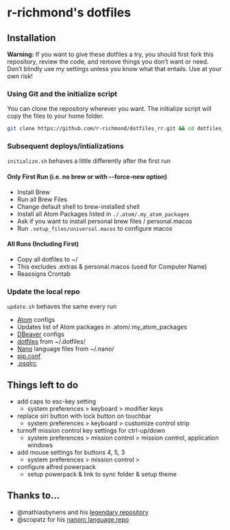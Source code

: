# r-richmond's dotfiles

## Installation

**Warning:** If you want to give these dotfiles a try, you should first fork this repository, review the code, and remove things you don’t want or need. Don’t blindly use my settings unless you know what that entails. Use at your own risk!

### Using Git and the initialize script

You can clone the repository wherever you want. The initialize script will copy the files to your home folder.

```bash
git clone https://github.com/r-richmond/dotfiles_rr.git && cd dotfiles_rr && bash initialize.sh
```
### Subsequent deploys/intializations

`initialize.sh` behaves a little differently after the first run
#### Only First Run (i.e. no brew or with --force-new option)
* Install Brew
* Run all Brew Files
* Change default shell to brew-installed shell
* Install all Atom Packages listed in `./.atom/.my_atom_packages`
* Ask if you want to install personal brew files / personal.macos
* Run `.setup_files/universal.macos` to configure macos

#### All Runs (Including First)
* Copy all dotfiles to ~/
 * This excludes .extras & personal.macos (used for Computer Name)
* Reassigns Crontab

### Update the local repo
`update.sh` behaves the same every run
* [Atom](https://atom.io/) configs
* Updates list of Atom packages in .atom/.my_atom_packages
* [DBeaver](http://dbeaver.jkiss.org/) configs
* [dotfiles](https://dotfiles.github.io/) from ~/.dotfiles/
* [Nano](https://www.nano-editor.org/overview.php) language files from ~/.nano/
* [pip.conf](https://pip.pypa.io/en/stable/user_guide/#config-file)
* [.psqlrc](https://robots.thoughtbot.com/an-explained-psqlrc)

## Things left to do
* add caps to esc-key setting
  * system preferences > keyboard > modifier keys
* replace siri button with lock button on touchbar
  * system preferences > keyboard > customize control strip
* turnoff mission control key settings for ctrl-up/down
  * system preferences > mission control > mission control, application windows
* add mouse settings for buttons 4, 5, 3
  * system preferences > mission control >
* configure alfred powerpack
  * setup powerpack & link to sync folder & setup theme


## Thanks to…

* @mathiasbynens and his [legendary repository](https://github.com/mathiasbynens/dotfiles)
* @scopatz for his [nanorc language repo](https://github.com/scopatz/nanorc)
